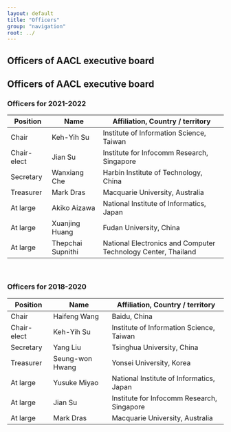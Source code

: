 ```yaml
---
layout: default
title: "Officers"
group: "navigation"
root: ../
---
```


<!-- 
<ul>
    {% for year in (2018..2018) reversed %}
    <li><a href="{{ root }}officers-{{ year }}.html">Officers for {{ year }}</a></li>
    {% endfor %}
</ul>
 -->

Officers of AACL executive board
--------------------------------

Officers of AACL executive board
--------------------------------

<h3>Officers for 2021-2022</h3>

| Position   | Name             | Affiliation, Country / territory    		| 
|------------|------------------|-------------------------------------------|
| Chair      | Keh-Yih Su		| Institute of Information Science, Taiwan	|
| Chair-elect| Jian Su			| Institute for Infocomm Research, Singapore|
| Secretary  | Wanxiang Che	    | Harbin Institute of Technology, China		|
| Treasurer  | Mark Dras		| Macquarie University, Australia 			|
| At large   | Akiko Aizawa     | National Institute of Informatics, Japan 	|
| At large   | Xuanjing Huang   | Fudan University, China					|
| At large   | Thepchai Supnithi| National Electronics and Computer Technology Center, Thailand  		    |

<br>
<h3>Officers for 2018-2020</h3>

| Position   | Name             | Affiliation, Country / territory    		|
|------------|------------------|-------------------------------------------|
| Chair      | Haifeng Wang		| Baidu, China			    				|
| Chair-elect| Keh-Yih Su		| Institute of Information Science, Taiwan	|
| Secretary  | Yang Liu	        | Tsinghua University, China          		|
| Treasurer  | Seung-won Hwang  | Yonsei University, Korea     				|
| At large   | Yusuke Miyao     | National Institute of Informatics, Japan 	|
| At large   | Jian Su          | Institute for Infocomm Research, Singapore|
| At large   | Mark Dras        | Macquarie University, Australia  		    |

<script>
   var tables, i;
   tables = document.getElementsByTagName('table');
   for (i=0;i<tables.length;i++)
   {
      tables[i].className = 'table table-striped';
   }
</script>